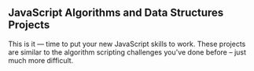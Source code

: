 ## JavaScript Algorithms and Data Structures Projects

This is it — time to put your new JavaScript skills to work. These projects are similar to the algorithm scripting challenges you've done before – just much more difficult.